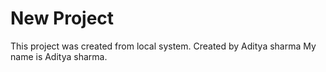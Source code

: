 # New Project

This project was created from local system.
Created by Aditya sharma
My name is Aditya sharma.
